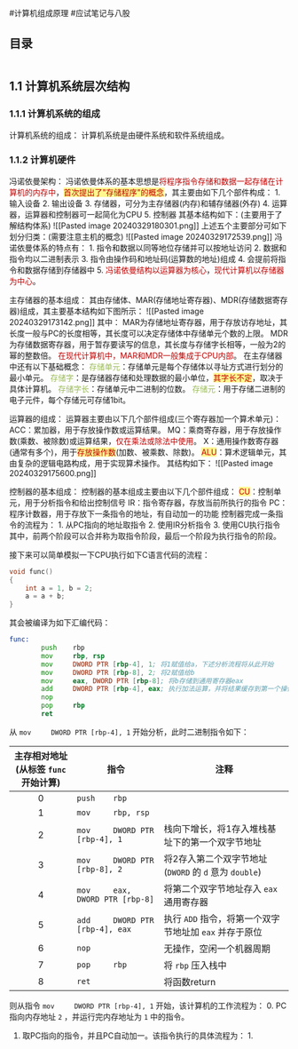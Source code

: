 #计算机组成原理 #应试笔记与八股 

## 目录

```toc
```

## 1.1 计算机系统层次结构

### 1.1.1 计算机系统的组成

计算机系统的组成：
	计算机系统是由硬件系统和软件系统组成。

### 1.1.2  计算机硬件

冯诺依曼架构：
	冯诺依曼体系的基本思想是<font color="#c00000">将程序指令存储和数据一起存储在计算机的内存中</font>，<span style="background:#fff88f"><font color="#c00000">首次提出了"存储程序"的概念</font></span>，其主要由如下几个部件构成：
	1. 输入设备
	2. 输出设备
	3. 存储器，可分为主存储器(内存)和辅存储器(外存)
	4. 运算器，运算器和控制器可一起简化为CPU
	5. 控制器
	其基本结构如下：(主要用于了解结构体系)
		![[Pasted image 20240329180301.png]]
	上述五个主要部分可如下划分归类：(需要注意主机的概念)
		![[Pasted image 20240329172539.png]]
	冯诺依曼体系的特点有：
	1. 指令和数据以同等地位存储并可以按地址访问
	2. 数据和指令均以二进制表示
	3. 指令由操作码和地址码(运算数的地址)组成
	4. 会提前将指令和数据存储到存储器中
	5. <font color="#c00000">冯诺依曼结构以运算器为核心</font>，<font color="#c00000">现代计算机以存储器为中心</font>。

主存储器的基本组成：
	其由存储体、MAR(存储地址寄存器)、MDR(存储数据寄存器)组成，其主要基本结构如下图所示：
	![[Pasted image 20240329173142.png]]
	其中：
		MAR为存储地址寄存器，用于存放访存地址，其长度一般与PC的长度相等，其长度可以决定存储体中存储单元个数的上限。
		MDR为存储数据寄存器，用于暂存要读写的信息，其长度与存储字长相等，一般为2的幂的整数倍。
		<font color="#c00000">在现代计算机中，MAR和MDR一般集成于CPU内部</font>。
	在主存储器中还有以下基础概念：
		<font color="#9bbb59">存储单元</font>：存储单元是每个存储体以寻址方式进行划分的最小单元。
		<font color="#9bbb59">存储字</font>：是存储器存储和处理数据的最小单位，<span style="background:#fff88f"><font color="#c00000">其字长不定</font></span>，取决于具体计算机。
		<font color="#9bbb59">存储字长</font>：存储单元中二进制的位数。
		<font color="#9bbb59">存储元</font>：用于存储二进制的电子元件，每个存储元可存储1bit。

运算器的组成：
	运算器主要由以下几个部件组成(三个寄存器加一个算术单元)：
		ACC：累加器，用于存放操作数或运算结果。
		MQ：乘商寄存器，用于存放操作数(乘数、被除数)或运算结果，<font color="#c00000">仅在乘法或除法中使用</font>。
		X：通用操作数寄存器(通常有多个)，用于<span style="background:#fff88f"><font color="#c00000">存放操作数</font></span>(加数、被乘数、除数)。
		<span style="background:#fff88f"><font color="#c00000">ALU</font></span>：算术逻辑单元，其由复杂的逻辑电路构成，用于实现算术操作。
	其结构如下：
		![[Pasted image 20240329175600.png]]

控制器的基本组成：
	控制器的基本组成主要由以下几个部件组成：
		<span style="background:#fff88f"><font color="#c00000">CU</font></span>：控制单元，用于分析指令和给出控制信号
		IR：指令寄存器，存放当前所执行的指令
		PC：程序计数器，用于存放下一条指令的地址，有自动加一的功能
	控制器完成一条指令的流程为：
	1. 从PC指向的地址取指令
	2. 使用IR分析指令
	3. 使用CU执行指令
	其中，前两个阶段可以合并称为取指令阶段，最后一个阶段为执行指令的阶段。

接下来可以简单模拟一下CPU执行如下C语言代码的流程：
```C
void func()
{
    int a = 1, b = 2;
    a = a + b;
}
```

其会被编译为如下汇编代码：
```asm
func:
        push    rbp
        mov     rbp, rsp
        mov     DWORD PTR [rbp-4], 1; 将1赋值给a，下述分析流程将从此开始
        mov     DWORD PTR [rbp-8], 2; 将2赋值给b
        mov     eax, DWORD PTR [rbp-8]; 将b存储到通用寄存器eax
        add     DWORD PTR [rbp-4], eax; 执行加法运算，并将结果缓存到第一个操作数
        nop
        pop     rbp
        ret
```

从 `mov     DWORD PTR [rbp-4], 1` 开始分析，此时二进制指令如下：

| 主存相对地址<br>(从标签 `func` 开始计算) | <center>指令</center>              | <center>注释</center>                     |
| :-------------------------: | -------------------------------- | --------------------------------------- |
|              0              | `push    rbp`                    |                                         |
|              1              | `mov     rbp, rsp`               |                                         |
|              2              | `mov     DWORD PTR [rbp-4], 1`   | 栈向下增长，将1存入堆栈基址下的第一个双字节地址                |
|              3              | `mov     DWORD PTR [rbp-8], 2`   | 将2存入第二个双字节地址(`DWORD` 的 `d` 意为 `double`) |
|              4              | `mov     eax, DWORD PTR [rbp-8]` | 将第二个双字节地址存入 `eax` 通用寄存器                 |
|              5              | `add     DWORD PTR [rbp-4], eax` | 执行 `ADD` 指令，将第一个双字节地址加 `eax` 并存于原位      |
|              6              | `nop`                            | 无操作，空闲一个机器周期                            |
|              7              | `pop     rbp`                    | 将 `rbp` 压入栈中                            |
|              8              | `ret`                            | 将函数return                               |

则从指令 `mov     DWORD PTR [rbp-4], 1` 开始，该计算机的工作流程为：
0. PC指向内存地址 `2` ，并运行完内存地址为 `1` 中的指令。
1. 取PC指向的指令，并且PC自动加一。该指令执行的具体流程为：
	1. 


